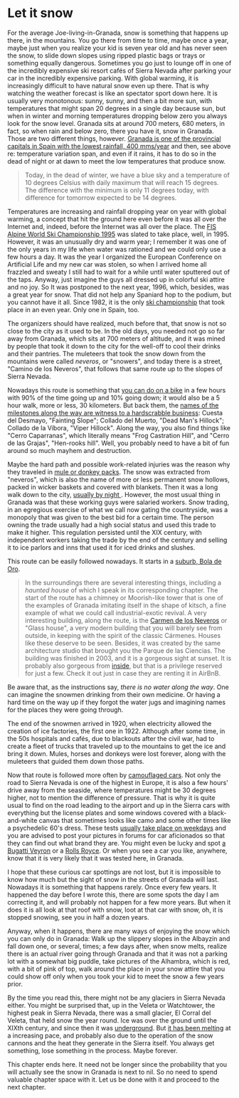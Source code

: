 # Let it snow

For the average Joe-living-in-Granada, snow is something that happens
up there, in the mountains. You go there from time to time, maybe once
a year, maybe just when you realize your kid is seven year old and has
never seen the snow, to slide down slopes using ripped plastic bags or
trays or something equally dangerous. Sometimes you go just to lounge
off in one of the incredibly expensive ski resort cafés of Sierra
Nevada after parking your car in the incredibly expensive
parking. With global warming, it is increasingly difficult to have
natural snow even up there. That is why watching the weather forecast
is like an spectator sport down here. It is usually very monotonous:
sunny, sunny, and then a bit more sun, with temperatures that might
span 20 degrees in a single day because sun, but when in winter and
morning temperatures dropping below zero you always look for the snow
level. Granada sits at around 700 meters, 680 meters, in fact, so when
rain and below zero, there you have it, snow in Granada. Those are two
different things,
however. [Granada is one of the provincial capitals in Spain with the lowest rainfall, 400 mms/year](http://javiersevillano.es/PrecipitacionMediaAnual.htm#provincia)
and then, see above re: temperature variation span, and even if it rains, it has
to do so in the dead of night or at dawn to meet the low temperatures
that produce snow.

>Today, in the dead of winter, we have a blue sky and a temperature of
>10 degrees Celsius with daily maximum that will reach 15 degrees. The
>difference with the minimum is only 11 degrees today, with difference
>for tomorrow expected to be 14 degrees. 

Temperatures are increasing and rainfall dropping year on year with
global warming, a concept that hit the ground here even before it  was all over the
Internet and, indeed, before the Internet was all over the place. The
[FIS Alpine World Ski Championship 1995](https://en.wikipedia.org/wiki/FIS_Alpine_World_Ski_Championships_1996)
was slated to take place, well, in 1995. However, it was an unusually
dry and warm year; I remember it was one of the only years in my life
when water was rationed and we could only use a few hours a day. It
was the year I organized the European Conference on Artificial Life
and my new car was stolen, so when I arrived home all frazzled and
sweaty I still had to wait for a while until water sputtered out of
the taps. Anyway, just imagine the guys all dressed up in colorful ski
attire and no joy. So It was postponed to the next year, 1996, which,
besides, was a great year for snow. That did not help any Spaniard hop
to the podium, but you cannot have it all. Since 1982, it is the only
[ski championship](https://en.wikipedia.org/wiki/List_of_alpine_skiing_world_champions)
that took place in an even year. Only one in Spain, too. 

The organizers should have realized, much before that, that snow is
not so close to the city as it used to be. In the old days, you needed
not go so far away from Granada, which sits at 700 meters of altitude, and it was mined
by people that took it down to the city for the well-off to cool their
drinks and their pantries. The muleteers that took the snow down from
the mountains were called *neveros*, or "snowers", and today there is
a street, "Camino de los Neveros", that follows that same route up to
the slopes of Sierra Nevada.

Nowadays this route is something that
[you can do on a bike](http://josemerutass.blogspot.com.es/2007/01/camino-de-los-neveros-el-purche-los.html)
in a few hours with 90% of the time going up and 10% going down; it
would also be a 5 hour walk, more or less, 30 kilometers. But back
them, the
[names of the milestones along the way are witness to a hardscrabble business](http://www.magrama.gob.es/es/red-parques-nacionales/nuestros-parques/sierra-nevada/Camino_de_los_neveros_tcm7-311798.pdf):
Cuesta del Desmayo, "Fainting Slope"; Collado del Muerto, "Dead Man's
Hillock"; Collado de la Víbora, "Viper Hillock". Along the way, you
also find things like "Cerro Caparranas", which literally means "Frog
Castration Hill", and "Cerro de las Grajas", "Hen-rooks hill". Well,
you probably need to have a bit of fun around so much mayhem and
destruction.

Maybe the hard path and possible work-related injuries was the reason
why they traveled in [mule or donkey packs](https://www.youtube.com/watch?v=e-XBQMznOVQ). The snow was extracted
from "neveros", which is also the name of more or less permanent snow
hollows, packed in wicker baskets and covered with blankets. Then it
was a long walk down to the city,
[usually by night ](http://www.nevasport.com/nivalis/art/1927/El-oficio-de-nevero/). However,
the most usual thing in Granada was that these working guys were
salaried workers. Snow trading, in an egregious exercise of what we
call now gating the countryside, was a monopoly that was given to the
best bid for a certain time. The person owning the trade usually had a
high social status and used this trade to make it higher. This
regulation persisted until the XIX century, with independent workers
taking the trade by the end of the century and selling it to ice
parlors and inns that used it for iced drinks and slushes.

This route can be easily followed nowadays. It starts in a
[suburb, Bola de Oro](http://es.wikiloc.com/wikiloc/view.do?id=979719).

>In the surroundings there are several interesting things, including a
>*haunted house* of which I speak in its corresponding chapter. The
>start of the route has a chimney or Moorish-like tower that is one of
>the examples of Granada imitating itself in the shape of kitsch, a
>fine example of what we could call industrial-exotic revival. A very
>interesting building, along the route, is the
>[Carmen de los Neveros](http://www.jimenezbrasa.com/obras/carmen_de_los_neveros/)
>or "Glass house", a very modern building that you will barely see
>from outside, in keeping with the spirit of the classic
>Cármenes. Houses like these deserve to be seen. Besides, it was
>created by the same architecture studio that brought you the Parque
>de las Ciencias. The building was finished in 2003, and it is a
>gorgeous sight at sunset. It is probably also gorgeous from
>[inside](http://www.jimenezbrasa.com/obras/carmen_de_los_neveros/galeria/),
>but that is a privilege reserved for just a few. Check it out just in case
>they are renting it in AirBnB. 

Be aware that, as the instructions say, *there is no water along the
way*. One can imagine the snowmen drinking from their own medicine. Or
having a hard time on the way up if they forgot the water jugs and
imagining names for the places they were going through. 

The end of the snowmen arrived in 1920, when electricity allowed the
creation of ice factories, the first one in 1922. Although after some
time, in the 50s hospitals and cafés, due to blackouts after the civil
war, had to create a fleet of trucks that traveled up to the mountains
to get the ice and bring it down. Mules, horses and donkeys were lost
forever, along with the muleteers that guided them down those paths.

Now that route is followed more often by
[camouflaged cars](http://www.bmwfaq.com/threads/de-pruebas-de-coches-pillados-en-sierra-nevada-granada.622877/). Not
only the road to Sierra Nevada is one of the highest in Europe, it is
also a few hours' drive away from the seaside, where temperatures
might be 30 degrees higher, not to mention the difference of
pressure. That is why it is quite usual to find on the road leading to
the airport and up in the Sierra cars with everything but the license
plates and some windows covered with a black-and-white canvas that
sometimes looks like camo and some other times like a psychedelic 60's
dress. These tests
[usually take place on weekdays](http://www.ideal.es/granada/provincia-granada/201407/27/secretos-altura-sierra-nevada-20140726204405.html)
and you are advised to post your pictures in forums for car
aficionados so that they can find out what brand they are. You might
even be lucky and spot
[a Bugatti Veyron](https://www.youtube.com/watch?v=dSnIEI84MFY) or a
[Rolls Royce](http://www.ideal.es/granada/20120726/local/granada/rolls-royce-prueba-coches-201207260200.html). Or 
when you see a car you like, anywhere, know that it is very likely
that it was tested here, in Granada. 

I hope that these curious car spottings are not lost, but it is impossible to know how much but the sight of
snow in the streets of Granada will last. Nowadays it
is something that happens rarely. Once every few years. It happened
the day before I wrote this, there are some spots the day I am
correcting it, and will probably not happen for a few more years. But when
it does  it is all look at that roof with snow, loot at that car with
snow, oh, it is stopped snowing, see you in half a dozen years. 

Anyway, when it happens, there are many ways of enjoying the snow
which you can only do in Granada: Walk up the slippery slopes in the Albayzín and fall down one, or several, times; a few days after, when snow melts, realize there is an actual river going through Granada and
  that it was not a parking lot with a somewhat big puddle, take pictures of the Alhambra, which is red, with a bit of pink of top, walk around the place in your snow attire that you could show off only when you
  took your kid to meet the snow a few years prior.

By the time you read this, there might not be any glaciers in Sierra
Nevada either. You might be surprised that, up in the Veleta or
Watchtower, the highest peak in Sierra Nevada, there was a small
glacier, El Corral del Veleta, that held snow the year
round. Ice was over the ground until the XIXth century, and since then
it was [underground](http://ireneu.blogspot.com.es/2015/10/glaciar-veleta-sierra-nevada.html). But [it has been melting](http://www.geocritiq.com/2013/10/el-hielo-glaciar-de-sierra-nevada-continua-derritiendose/)
at a increasing pace, and probably also due to the operation of the
snow cannons and the heat they generate in the Sierra itself. You
always get something, lose something in the process. Maybe forever. 

This chapter ends here. It need not be longer since the probability
that you will actually see the snow in Granada is next to nil. So no
need to spend valuable chapter space with it. Let us be done with it
and proceed to the next chapter. 

